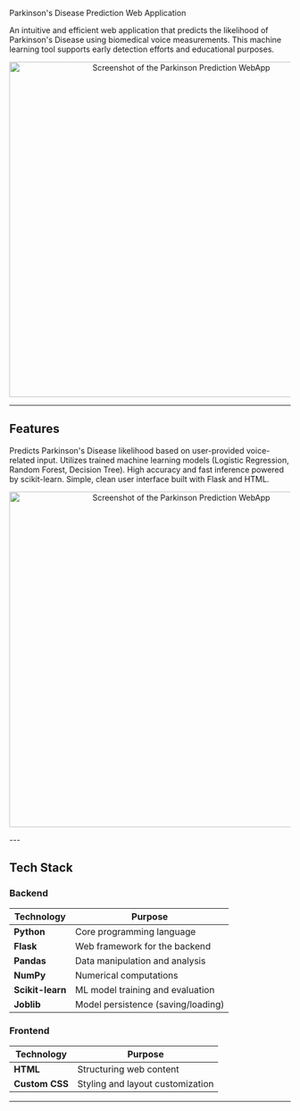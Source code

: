 

Parkinson's Disease Prediction Web Application

An intuitive and efficient web application that predicts the likelihood of Parkinson's Disease using biomedical voice measurements. This machine learning tool supports early detection efforts and educational purposes.
<p align="center">
  <img src="img1.png" alt="Screenshot of the Parkinson Prediction WebApp" width="600"/>
</p>

---

## Features

Predicts Parkinson's Disease likelihood based on user-provided voice-related input.
Utilizes trained machine learning models (Logistic Regression, Random Forest, Decision Tree).
High accuracy and fast inference powered by scikit-learn.
Simple, clean user interface built with Flask and HTML.

<p align="center">
  <img src="img2.png" alt="Screenshot of the Parkinson Prediction WebApp" width="600"/>
</p>
---


## Tech Stack

### Backend
| Technology       | Purpose                                  |
|------------------|-------------------------------------------|
| **Python**        | Core programming language                 |
| **Flask**         | Web framework for the backend             |
| **Pandas**        | Data manipulation and analysis            |
| **NumPy**         | Numerical computations                    |
| **Scikit-learn**  | ML model training and evaluation          |
| **Joblib**        | Model persistence (saving/loading)        |

### Frontend
| Technology    | Purpose                         |
|---------------|----------------------------------|
| **HTML**       | Structuring web content          |
| **Custom CSS** | Styling and layout customization |

---

